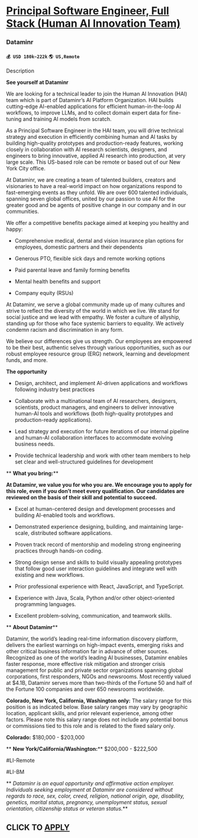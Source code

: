 # [Principal Software Engineer, Full Stack (Human AI Innovation Team)](https://www.remotewlb.com/apply/principal-software-engineer-full-stack-human-ai-innovation-team)  
### Dataminr  
#### `💰 USD 180k~222k` `🌎 US,Remote`  

Description

**See yourself at Dataminr**

We are looking for a technical leader to join the Human AI Innovation (HAI) team which is part of Dataminr’s AI Platform Organization. HAI builds cutting-edge AI-enabled applications for efficient human-in-the-loop AI workflows, to improve LLMs, and to collect domain expert data for fine-tuning and training AI models from scratch.  
  
As a Principal Software Engineer in the HAI team, you will drive technical strategy and execution in efficiently combining human and AI tasks by building high-quality prototypes and production-ready features, working closely in collaboration with AI research scientists, designers, and engineers to bring innovative, applied AI research into production, at very large scale. This US-based role can be remote or based out of our New York City office.

At Dataminr, we are creating a team of talented builders, creators and visionaries to have a real-world impact on how organizations respond to fast-emerging events as they unfold. We are over 600 talented individuals, spanning seven global offices, united by our passion to use AI for the greater good and be agents of positive change in our company and in our communities.

We offer a competitive benefits package aimed at keeping you healthy and happy:

  * Comprehensive medical, dental and vision insurance plan options for employees, domestic partners and their dependents

  * Generous PTO, flexible sick days and remote working options

  * Paid parental leave and family forming benefits

  * Mental health benefits and support

  * Company equity (RSUs)

​At Dataminr, we serve a global community made up of many cultures and strive to reflect the diversity of the world in which we live. We stand for social justice and we lead with empathy. We foster a culture of allyship, standing up for those who face systemic barriers to equality. We actively condemn racism and discrimination in any form.

We believe our differences give us strength. Our employees are empowered to be their best, authentic selves through various opportunities, such as our robust employee resource group (ERG) network, learning and development funds, and more.

****The opportunity****

  * Design, architect, and implement AI-driven applications and workflows following industry best practices

  * Collaborate with a multinational team of AI researchers, designers, scientists, product managers, and engineers to deliver innovative human-AI tools and workflows (both high-quality prototypes and production-ready applications). 

  * Lead strategy and execution for future iterations of our internal pipeline and human-AI collaboration interfaces to accommodate evolving business needs.

  * Provide technical leadership and work with other team members to help set clear and well-structured guidelines for development

 ** **What you bring:****

 **At Dataminr, we value you for who you are. We encourage you to apply for this role, even if you don’t meet every qualification. Our candidates are reviewed on the basis of their skill and potential to succeed.**

  * Excel at human-centered design and development processes and building AI-enabled tools and workflows.

  * Demonstrated experience designing, building, and maintaining large-scale, distributed software applications.

  * Proven track record of mentorship and modeling strong engineering practices through hands-on coding.

  * Strong design sense and skills to build visually appealing prototypes that follow good user interaction guidelines and integrate well with existing and new workflows.

  * Prior professional experience with React, JavaScript, and TypeScript.

  * Experience with Java, Scala, Python and/or other object-oriented programming languages.

  * Excellent problem-solving, communication, and teamwork skills.

 ** **About Dataminr****

Dataminr, the world’s leading real-time information discovery platform, delivers the earliest warnings on high-impact events, emerging risks and other critical business information far in advance of other sources. Recognized as one of the world’s leading AI businesses, Dataminr enables faster response, more effective risk mitigation and stronger crisis management for public and private sector organizations spanning global corporations, first responders, NGOs and newsrooms. Most recently valued at $4.1B, Dataminr serves more than two-thirds of the Fortune 50 and half of the Fortune 100 companies and over 650 newsrooms worldwide.

****Colorado, New York, California, Washington only:**** The salary range for this position is as indicated below. Base salary ranges may vary by geographic location, applicant skills, and prior relevant experience, among other factors. Please note this salary range does not include any potential bonus or commissions tied to this role and is related to the fixed salary only.

****Colorado:**** $180,000 - $203,000

 ** **New York/California/Washington:**** $200,000 - $222,500

#LI-Remote

#LI-BM

 ** _Dataminr is an equal opportunity and affirmative action employer. Individuals seeking employment at Dataminr are considered without regards to race, sex, color, creed, religion, national origin, age, disability, genetics, marital status, pregnancy, unemployment status, sexual orientation, citizenship status or veteran status._**

  
## CLICK TO [APPLY](https://www.remotewlb.com/apply/principal-software-engineer-full-stack-human-ai-innovation-team)

